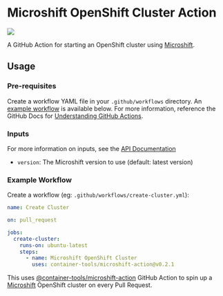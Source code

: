 # Microshift OpenShift Cluster Action

[![](https://github.com/container-tools/microshift-action/workflows/Test/badge.svg?branch=main)](https://github.com/container-tools/microshift-action/actions)

A GitHub Action for starting an OpenShift cluster using [Microshift](https://github.com/redhat-et/microshift).

## Usage

### Pre-requisites

Create a workflow YAML file in your `.github/workflows` directory. An [example workflow](#example-workflow) is available below.
For more information, reference the GitHub Docs for [Understanding GitHub Actions](https://docs.github.com/en/actions/learn-github-actions/understanding-github-actions).

### Inputs

For more information on inputs, see the [API Documentation](https://developer.github.com/v3/repos/releases/#input)

- `version`: The Microshift version to use (default: latest version)

### Example Workflow

Create a workflow (eg: `.github/workflows/create-cluster.yml`):

```yaml
name: Create Cluster

on: pull_request

jobs:
  create-cluster:
    runs-on: ubuntu-latest
    steps:
      - name: Microshift OpenShift Cluster
        uses: container-tools/microshift-action@v0.2.1
```

This uses [@container-tools/microshift-action](https://www.github.com/container-tools/microshift-action) GitHub Action to spin up a [Microshift](https://github.com/redhat-et/microshift) OpenShift cluster on every Pull Request.
